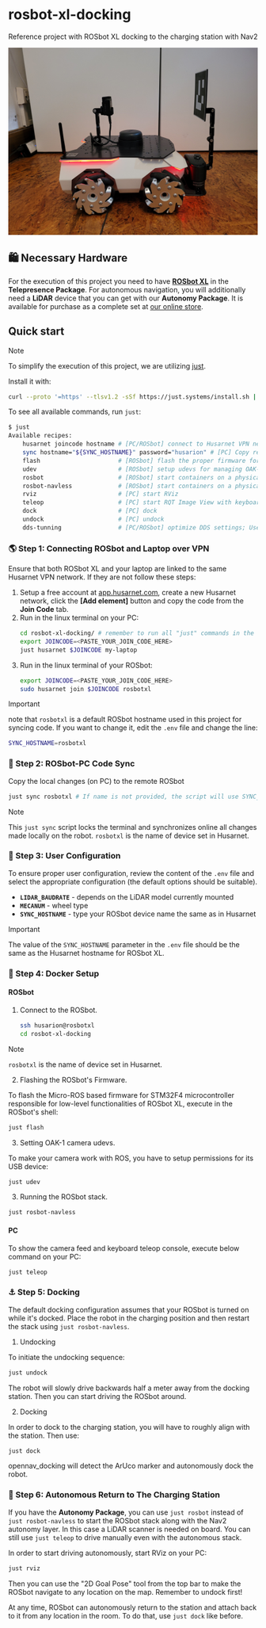 # rosbot-xl-docking

Reference project with ROSbot XL docking to the charging station with Nav2

![Docked ROSbot](.docs/docked-rosbot.jpg)

## 🛍️ Necessary Hardware

For the execution of this project you need to have **[ROSbot XL](https://husarion.com/manuals/rosbot-xl/)** in the **Telepresence Package**.
For autonomous navigation, you will additionally need a **LiDAR** device that you can get with our **Autonomy Package**.
It is available for purchase as a complete set at [our online store](https://store.husarion.com/collections/robots/products/rosbot-xl).

## Quick start

> [!NOTE]
> To simplify the execution of this project, we are utilizing [just](https://github.com/casey/just).
>
> Install it with:
>
> ```bash
> curl --proto '=https' --tlsv1.2 -sSf https://just.systems/install.sh | sudo bash -s -- --to /usr/bin
> ```

To see all available commands, run `just`:

```bash
$ just
Available recipes:
    husarnet joincode hostname # [PC/ROSbot] connect to Husarnet VPN network
    sync hostname="${SYNC_HOSTNAME}" password="husarion" # [PC] Copy repo content to remote host with 'rsync' and watch for changes
    flash                      # [ROSbot] flash the proper firmware for STM32 microcontroller in ROSbot XL
    udev                       # [ROSbot] setup udevs for managing OAK-1 USB camera permissions
    rosbot                     # [ROSbot] start containers on a physical ROSbot XL
    rosbot-navless             # [ROSbot] start containers on a physical ROSbot XL (without Nav2)
    rviz                       # [PC] start RViz
    teleop                     # [PC] start RQT Image View with keyboard teleop and joy2twist
    dock                       # [PC] dock
    undock                     # [PC] undock
    dds-tunning                # [PC/ROSbot] optimize DDS settings; Use if you experience stability issues.
```

### 🌎 Step 1: Connecting ROSbot and Laptop over VPN

Ensure that both ROSbot XL and your laptop are linked to the same Husarnet VPN network. If they are not follow these steps:

1. Setup a free account at [app.husarnet.com](https://app.husarnet.com/), create a new Husarnet network, click the **[Add element]** button and copy the code from the **Join Code** tab.
2. Run in the linux terminal on your PC:
   ```bash
   cd rosbot-xl-docking/ # remember to run all "just" commands in the repo root folder
   export JOINCODE=<PASTE_YOUR_JOIN_CODE_HERE>
   just husarnet $JOINCODE my-laptop
   ```
3. Run in the linux terminal of your ROSbot:
   ```bash
   export JOINCODE=<PASTE_YOUR_JOIN_CODE_HERE>
   sudo husarnet join $JOINCODE rosbotxl
   ```
> [!IMPORTANT]
> note that `rosbotxl` is a default ROSbot hostname used in this project for syncing code. If you want to change it, edit the `.env` file and change the line:
> ```bash
> SYNC_HOSTNAME=rosbotxl
> ```

### 📡 Step 2: ROSbot-PC Code Sync

Copy the local changes (on PC) to the remote ROSbot

```bash
just sync rosbotxl # If name is not provided, the script will use SYNC_HOSTNAME from previous step.
```

> [!NOTE]
> This `just sync` script locks the terminal and synchronizes online all changes made locally on the robot. `rosbotxl` is the name of device set in Husarnet.

### 🔧 Step 3: User Configuration

To ensure proper user configuration, review the content of the `.env` file and select the appropriate configuration (the default options should be suitable).

- **`LIDAR_BAUDRATE`** - depends on the LiDAR model currently mounted
- **`MECANUM`** - wheel type
- **`SYNC_HOSTNAME`** - type your ROSbot device name the same as in Husarnet

> [!IMPORTANT]
> The value of the `SYNC_HOSTNAME` parameter in the `.env` file should be the same as the Husarnet hostname for ROSbot XL.

### 🤖 Step 4: Docker Setup

#### ROSbot

1. Connect to the ROSbot.

   ```bash
   ssh husarion@rosbotxl
   cd rosbot-xl-docking
   ```

> [!NOTE]
> `rosbotxl` is the name of device set in Husarnet.

2. Flashing the ROSbot's Firmware.

To flash the Micro-ROS based firmware for STM32F4 microcontroller responsible for low-level functionalities of ROSbot XL, execute in the ROSbot's shell:

```bash
just flash
```

3. Setting OAK-1 camera udevs.

To make your camera work with ROS, you have to setup permissions for its USB device:

```bash
just udev
```

3. Running the ROSbot stack.

```bash
just rosbot-navless
```

#### PC

To show the camera feed and keyboard teleop console, execute below command on your PC:

```bash
just teleop
```

### ⚓ Step 5: Docking

The default docking configuration assumes that your ROSbot is turned on while it's docked.
Place the robot in the charging position and then restart the stack using `just rosbot-navless`.

1. Undocking

To initiate the undocking sequence:
```bash
just undock
```

The robot will slowly drive backwards half a meter away from the docking station.
Then you can start driving the ROSbot around.

2. Docking

In order to dock to the charging station, you will have to roughly align with the station. Then use:
```bash
just dock
```
opennav_docking will detect the ArUco marker and autonomously dock the robot.

### 🚗 Step 6: Autonomous Return to The Charging Station

If you have the **Autonomy Package**, you can use `just rosbot` instead of `just rosbot-navless` to start the ROSbot stack along with the Nav2 autonomy layer.
In this case a LiDAR scanner is needed on board.
You can still use `just teleop` to drive manually even with the autonomous stack.

In order to start driving autonomously, start RViz on your PC:
```bash
just rviz
```
Then you can use the "2D Goal Pose" tool from the top bar to make the ROSbot navigate to any location on the map.
Remember to undock first!

At any time, ROSbot can autonomously return to the station and attach back to it from any location in the room.
To do that, use `just dock` like before.
